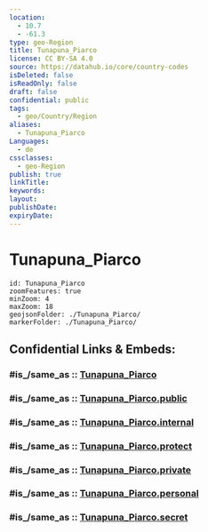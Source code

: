 ```yaml
---
location:
  - 10.7
  - -61.3
type: geo-Region
title: Tunapuna_Piarco
license: CC BY-SA 4.0
source: https://datahub.io/core/country-codes
isDeleted: false
isReadOnly: false
draft: false
confidential: public
tags:
  - geo/Country/Region
aliases:
  - Tunapuna_Piarco
Languages:
  - de
cssclasses:
  - geo-Region
publish: true
linkTitle:
keywords:
layout:
publishDate:
expiryDate:
---
```


# Tunapuna_Piarco

```leaflet
id: Tunapuna_Piarco
zoomFeatures: true 
minZoom: 4 
maxZoom: 18
geojsonFolder: ./Tunapuna_Piarco/
markerFolder: ./Tunapuna_Piarco/
```


## Confidential Links & Embeds: 

### #is_/same_as :: [Tunapuna_Piarco](/_Standards/Earth/Continent/America~Caribbean/Trinidad_and_Tobago~Islands/Regions~Trinidad-Tobago/Tunapuna_Piarco.md) 

### #is_/same_as :: [Tunapuna_Piarco.public](/_public/Earth/Continent/America~Caribbean/Trinidad_and_Tobago~Islands/Regions~Trinidad-Tobago/Tunapuna_Piarco.public.md) 

### #is_/same_as :: [Tunapuna_Piarco.internal](/_internal/Earth/Continent/America~Caribbean/Trinidad_and_Tobago~Islands/Regions~Trinidad-Tobago/Tunapuna_Piarco.internal.md) 

### #is_/same_as :: [Tunapuna_Piarco.protect](/_protect/Earth/Continent/America~Caribbean/Trinidad_and_Tobago~Islands/Regions~Trinidad-Tobago/Tunapuna_Piarco.protect.md) 

### #is_/same_as :: [Tunapuna_Piarco.private](/_private/Earth/Continent/America~Caribbean/Trinidad_and_Tobago~Islands/Regions~Trinidad-Tobago/Tunapuna_Piarco.private.md) 

### #is_/same_as :: [Tunapuna_Piarco.personal](/_personal/Earth/Continent/America~Caribbean/Trinidad_and_Tobago~Islands/Regions~Trinidad-Tobago/Tunapuna_Piarco.personal.md) 

### #is_/same_as :: [Tunapuna_Piarco.secret](/_secret/Earth/Continent/America~Caribbean/Trinidad_and_Tobago~Islands/Regions~Trinidad-Tobago/Tunapuna_Piarco.secret.md)

